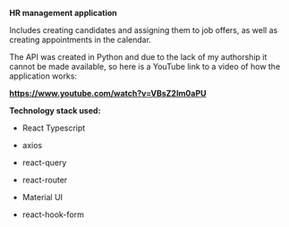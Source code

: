 
**HR management application**


Includes creating candidates and assigning them to job offers, as well as creating appointments in the calendar. 

The API was created in Python and due to the lack of my authorship it cannot be made available, 
so here is a YouTube link to a video of how the application works:

**https://www.youtube.com/watch?v=VBsZ2Im0aPU**

**Technology stack used:** 

- React Typescript
- axios
- react-query
- react-router

- Material UI
- react-hook-form
